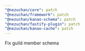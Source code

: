 ```yaml
---
"@nezuchan/core": patch
"@nezuchan/framework": patch
"@nezuchan/kanao-schema": patch
"@nezuchan/fastify-plugin": patch
"@nezuchan/kanao-cache": patch
---
```


Fix guild member schema
